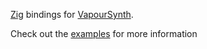 [Zig](https://github.com/ziglang/zig) bindings for [VapourSynth](https://github.com/vapoursynth/vapoursynth).

Check out the [examples](/examples) for more information